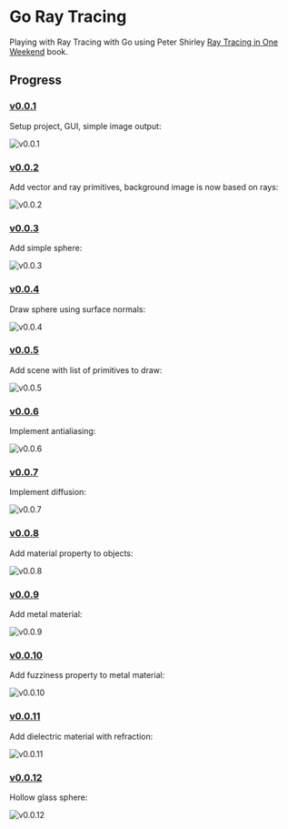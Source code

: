 # Go Ray Tracing

Playing with Ray Tracing with Go using Peter Shirley [Ray Tracing in One Weekend](http://www.realtimerendering.com/raytracing/Ray%20Tracing%20in%20a%20Weekend.pdf) book.


## Progress

### [v0.0.1](https://github.com/dreadatour/go-ray-tracing/tree/v0.0.1)

Setup project, GUI, simple image output:

![v0.0.1](/img/v0.0.1.min.png)


### [v0.0.2](https://github.com/dreadatour/go-ray-tracing/tree/v0.0.2)

Add vector and ray primitives, background image is now based on rays:

![v0.0.2](/img/v0.0.2.min.png)


### [v0.0.3](https://github.com/dreadatour/go-ray-tracing/tree/v0.0.3)

Add simple sphere:

![v0.0.3](/img/v0.0.1.min.png)


### [v0.0.4](https://github.com/dreadatour/go-ray-tracing/tree/v0.0.4)

Draw sphere using surface normals:

![v0.0.4](/img/v0.0.4.min.png)


### [v0.0.5](https://github.com/dreadatour/go-ray-tracing/tree/v0.0.5)

Add scene with list of primitives to draw:

![v0.0.5](/img/v0.0.5.min.png)


### [v0.0.6](https://github.com/dreadatour/go-ray-tracing/tree/v0.0.6)

Implement antialiasing:

![v0.0.6](/img/v0.0.6.min.png)


### [v0.0.7](https://github.com/dreadatour/go-ray-tracing/tree/v0.0.7)

Implement diffusion:

![v0.0.7](/img/v0.0.7.min.png)


### [v0.0.8](https://github.com/dreadatour/go-ray-tracing/tree/v0.0.8)

Add material property to objects:

![v0.0.8](/img/v0.0.8.min.png)


### [v0.0.9](https://github.com/dreadatour/go-ray-tracing/tree/v0.0.9)

Add metal material:

![v0.0.9](/img/v0.0.9.min.png)


### [v0.0.10](https://github.com/dreadatour/go-ray-tracing/tree/v0.0.10)

Add fuzziness property to metal material:

![v0.0.10](/img/v0.0.10.min.png)


### [v0.0.11](https://github.com/dreadatour/go-ray-tracing/tree/v0.0.11)

Add dielectric material with refraction:

![v0.0.11](/img/v0.0.11.min.png)


### [v0.0.12](https://github.com/dreadatour/go-ray-tracing/tree/v0.0.12)

Hollow glass sphere:

![v0.0.12](/img/v0.0.12.min.png)
